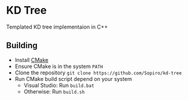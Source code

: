 # KD Tree

Templated KD tree implementaion in C++

## Building
- Install [CMake](https://cmake.org/install/)
- Ensure CMake is in the system `PATH`
- Clone the repository `git clone https://github.com/Sopiro/kd-tree`
- Run CMake build script depend on your system
  - Visual Studio: Run `build.bat`
  - Otherwise: Run `build.sh`